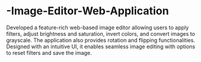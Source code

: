 # -Image-Editor-Web-Application
Developed a feature-rich web-based image editor allowing users to apply filters, adjust brightness and saturation, invert colors, and convert images to grayscale. The application also provides rotation and flipping functionalities. Designed with an intuitive UI, it enables seamless image editing with options to reset filters and save the image.

